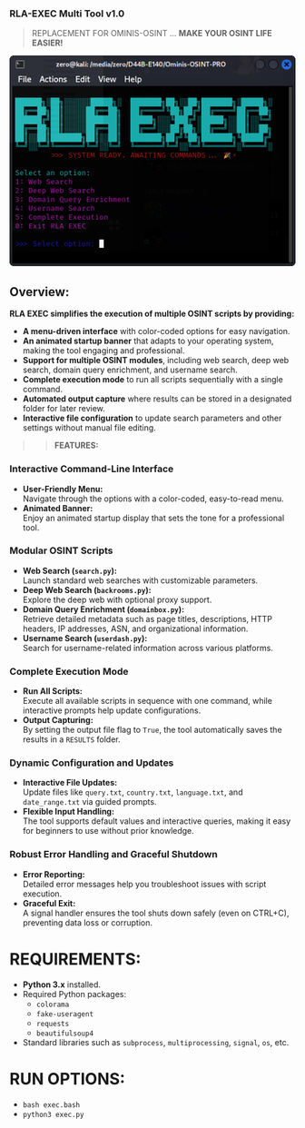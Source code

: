 
### RLA-EXEC Multi Tool v1.0
> REPLACEMENT FOR OMINIS-OSINT ...
**MAKE YOUR OSINT LIFE EASIER!**

![RLA EXEC Multi Tool SCREENSHOT](screenshot/Screenshot_2025-02-14_15-49-16.png)

## Overview:

__RLA EXEC simplifies the execution of multiple OSINT scripts by providing:__
- **A menu-driven interface** with color-coded options for easy navigation.
- **An animated startup banner** that adapts to your operating system, making the tool engaging and professional.
- **Support for multiple OSINT modules**, including web search, deep web search, domain query enrichment, and username search.
- **Complete execution mode** to run all scripts sequentially with a single command.
- **Automated output capture** where results can be stored in a designated folder for later review.
- **Interactive file configuration** to update search parameters and other settings without manual file editing.


>> **FEATURES:**
### Interactive Command-Line Interface
- **User-Friendly Menu:**  
  Navigate through the options with a color-coded, easy-to-read menu.
- **Animated Banner:**  
  Enjoy an animated startup display that sets the tone for a professional tool.

### Modular OSINT Scripts
- **Web Search (`search.py`):**  
  Launch standard web searches with customizable parameters.
- **Deep Web Search (`backrooms.py`):**  
  Explore the deep web with optional proxy support.
- **Domain Query Enrichment (`domainbox.py`):**  
  Retrieve detailed metadata such as page titles, descriptions, HTTP headers, IP addresses, ASN, and organizational information.
- **Username Search (`userdash.py`):**  
  Search for username-related information across various platforms.

### Complete Execution Mode
- **Run All Scripts:**  
  Execute all available scripts in sequence with one command, while interactive prompts help update configurations.
- **Output Capturing:**  
  By setting the output file flag to `True`, the tool automatically saves the results in a `RESULTS` folder.


### Dynamic Configuration and Updates
- **Interactive File Updates:**  
  Update files like `query.txt`, `country.txt`, `language.txt`, and `date_range.txt` via guided prompts.
- **Flexible Input Handling:**  
  The tool supports default values and interactive queries, making it easy for beginners to use without prior knowledge.

### Robust Error Handling and Graceful Shutdown
- **Error Reporting:**  
  Detailed error messages help you troubleshoot issues with script execution.
- **Graceful Exit:**  
  A signal handler ensures the tool shuts down safely (even on CTRL+C), preventing data loss or corruption.



# REQUIREMENTS:
- **Python 3.x** installed.
- Required Python packages:
  - `colorama`
  - `fake-useragent`
  - `requests`
  - `beautifulsoup4`
- Standard libraries such as `subprocess`, `multiprocessing`, `signal`, `os`, etc.


# RUN OPTIONS:

- ``bash exec.bash``
- ``python3 exec.py``
